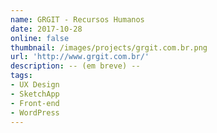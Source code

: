 ```yaml
---
name: GRGIT - Recursos Humanos
date: 2017-10-28
online: false
thumbnail: /images/projects/grgit.com.br.png
url: 'http://www.grgit.com.br/'
description: -- (em breve) --
tags:
- UX Design
- SketchApp
- Front-end
- WordPress
---
```

